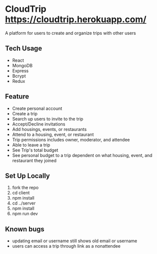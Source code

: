 # CloudTrip https://cloudtrip.herokuapp.com/
A platform for users to create and organize trips with other users

## Tech Usage
- React
- MongoDB
- Express
- Bcrypt
- Redux

## Feature
- Create personal account
- Create a trip
- Search up users to invite to the trip
- Accept/Decline invitations
- Add housings, events, or restaurants 
- Attend to a housing, event, or restaurant
- Trip permissions includes owner, moderator, and attendee
- Able to leave a trip
- See Trip's total budget
- See personal budget to a trip dependent on what housing, event, and restaurant they joined

## Set Up Locally
1. fork the repo
2. cd client
3. npm install
4. cd ../server
5. npm install
6. npm run dev

## Known bugs
- updating email or username still shows old email or username
- users can access a trip through link as a nonattendee
